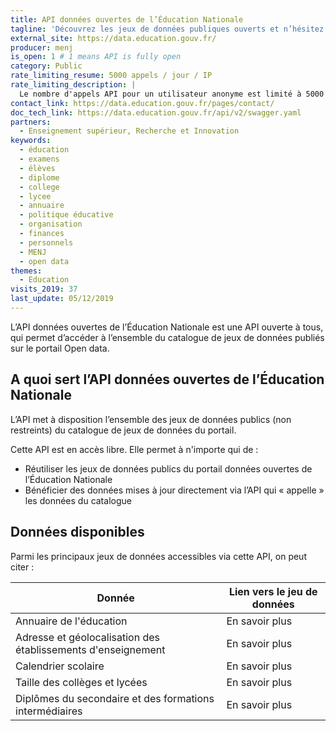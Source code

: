 ```yaml
---
title: API données ouvertes de l’Éducation Nationale
tagline: 'Découvrez les jeux de données publiques ouverts et n’hésitez pas à nous faire connaître vos réutilisations de données et créations de nouveaux services !'
external_site: https://data.education.gouv.fr/
producer: menj
is_open: 1 # 1 means API is fully open
category: Public
rate_limiting_resume: 5000 appels / jour / IP
rate_limiting_description: |
  Le nombre d'appels API pour un utilisateur anonyme est limité à 5000 appels par adresse IP et par jour.
contact_link: https://data.education.gouv.fr/pages/contact/
doc_tech_link: https://data.education.gouv.fr/api/v2/swagger.yaml
partners:
  - Enseignement supérieur, Recherche et Innovation
keywords:
  - éducation
  - examens
  - élèves
  - diplome
  - college
  - lycee
  - annuaire
  - politique éducative
  - organisation
  - finances
  - personnels
  - MENJ
  - open data
themes:
  - Education
visits_2019: 37
last_update: 05/12/2019
---
```


L’API données ouvertes de <External href='https://data.education.gouv.fr/'>l’Éducation Nationale</External> est une API ouverte à tous, qui permet d’accéder à l’ensemble du catalogue de jeux de données publiés sur le portail Open data.

## A quoi sert l’API données ouvertes de l’Éducation Nationale

L’API met à disposition l’ensemble des jeux de données publics (non restreints) du catalogue de jeux de données du portail.

Cette API est en accès libre. Elle permet à n'importe qui de :

- Réutiliser les jeux de données publics du portail données ouvertes de l’Éducation Nationale
- Bénéficier des données mises à jour directement via l’API qui « appelle » les données du catalogue

## Données disponibles

Parmi les principaux jeux de données accessibles via cette API, on peut citer :

| Donnée                                                                      | Lien vers le jeu de données                                                                                                                                     |
| --------------------------------------------------------------------------- | --------------------------------------------------------------------------------------------------------------------------------------------------------------- |
| Annuaire de l'éducation          | <External href='https://data.education.gouv.fr/explore/dataset/fr-en-annuaire-education/api/'>En savoir plus</External> |
| Adresse et géolocalisation des établissements d'enseignement                              | <External href='https://data.education.gouv.fr/explore/dataset/fr-en-adresse-et-geolocalisation-etablissements-premier-et-second-degre/api/'>En savoir plus</External>                             |
| Calendrier scolaire | <External href='https://data.education.gouv.fr/explore/dataset/fr-en-calendrier-scolaire/api/'>En savoir plus</External>        |
| Taille des collèges et lycées | <External href='https://data.education.gouv.fr/explore/dataset/fr-en-taille-colleges-lycees/api/'>En savoir plus</External>        |
| Diplômes du secondaire et des formations intermédiaires | <External href='https://data.education.gouv.fr/explore/dataset/fr-en-diplomes-etablissements-secondaire/api/'>En savoir plus</External>        |

